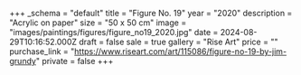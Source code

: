 +++
_schema = "default"
title = "Figure No. 19"
year = "2020"
description = "Acrylic on paper"
size = "50 x 50 cm"
image = "images/paintings/figures/figure_no19_2020.jpg"
date = 2024-08-29T10:16:52.000Z
draft = false
sale = true
gallery = "Rise Art"
price = ""
purchase_link = "https://www.riseart.com/art/115086/figure-no-19-by-jim-grundy"
private = false
+++
